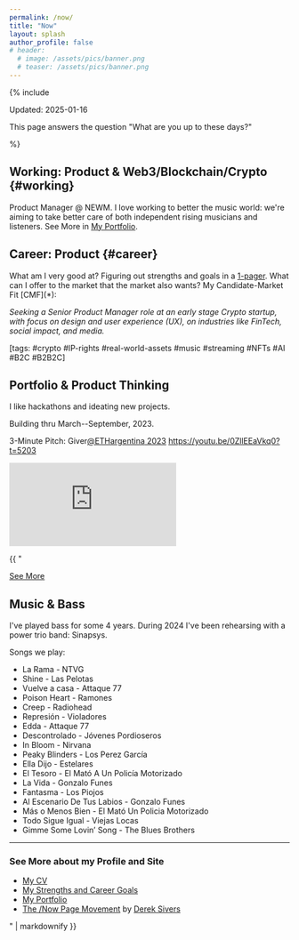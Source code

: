 ```yaml
---
permalink: /now/
title: "Now"
layout: splash
author_profile: false
# header:
  # image: /assets/pics/banner.png
  # teaser: /assets/pics/banner.png
---
```


{% include 

<aside>
Updated: 2025-01-16

This page answers the question "What are you up to these days?"
</aside>
%}


## Working: Product & Web3/Blockchain/Crypto {#working}

Product Manager @ NEWM. I love working to better the music world: we're
aiming to take better care of both independent rising musicians and
listeners. See More in [My Portfolio](../portfolio).

## Career: Product {#career}

What am I very good at? Figuring out strengths and goals in a
[1-pager](../assets/docs/mygoals/mygoals.pdf).
What can I offer to the market that the market also wants? My
Candidate-Market Fit \[CMF\](\*):

*Seeking a Senior Product Manager role at an early stage Crypto startup,
with focus on design and user experience (UX), on industries like
FinTech, social impact, and media.*

\[tags: \#crypto \#IP-rights \#real-world-assets \#music \#streaming \#NFTs \#AI \#B2C \#B2B2C\]


## Portfolio & Product Thinking

I like hackathons and ideating new projects.

Building thru March--September, 2023.

<p>
3-Minute Pitch: Giver<a href="https://youtu.be/0ZllEEaVkq0?t=5203"><span class="citation" data-cites="ETHargentina">@ETHargentina</span> 2023</a>
<a href="https://youtu.be/0ZllEEaVkq0?t=5203"> https://youtu.be/0ZllEEaVkq0?t=5203 </a>
</p>
<!-- 16:9 aspect ratio -->
<div class="embed-responsive embed-responsive-16by9">
<p><iframe class="embed-responsive-item" src="https://www.youtube.com/embed/0ZllEEaVkq0" title="Ethereum Argentina - Live Streaming - Sala GOERLI - 19/08" frameborder="0" allow="accelerometer; autoplay; clipboard-write; encrypted-media; gyroscope; picture-in-picture; web-share" allowfullscreen></iframe></p>
</div>

<div>
{{ "

[See More](../portfolio)


## Music & Bass

I've played bass for some 4 years. During 2024 I've been rehearsing with
a power trio band: Sinapsys.

Songs we play:

* La Rama - NTVG
* Shine - Las Pelotas
* Vuelve a casa - Attaque 77
* Poison Heart - Ramones
* Creep - Radiohead
* Represión - Violadores
* Edda - Attaque 77
* Descontrolado - Jóvenes Pordioseros
* In Bloom - Nirvana
* Peaky Blinders - Los Perez García
* Ella Dijo - Estelares
* El Tesoro - El Mató A Un Policía Motorizado
* La Vida - Gonzalo Funes
* Fantasma - Los Piojos
* Al Escenario De Tus Labios - Gonzalo Funes
* Más o Menos Bien - El Mató Un Policia Motorizado
* Todo Sigue Igual - Viejas Locas
* Gimme Some Lovin’ Song - The Blues Brothers


------------------------------------------------------------------------

### See More about my Profile and Site

-   [My CV](../assets/docs/cv/benji-cv.pdf)
-   [My Strengths and Career
    Goals](../assets/docs/mygoals/mygoals.pdf)
-   [My Portfolio](../portfolio)
-   [The /Now Page Movement](https://sive.rs/nowff) by [Derek
    Sivers](https://sive.rs)

" | markdownify }}
</div>


